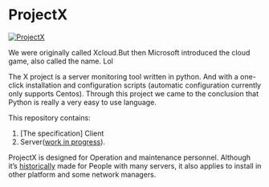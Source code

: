 # ProjectX

[![ProjectX](https://img.shields.io/badge/readme%20style-standard-brightgreen.svg?style=flat-square)](http://graduation.cloud/)

We were originally called Xcloud.But then Microsoft introduced the cloud game, also called the name. Lol

The X project is a server monitoring tool written in python.
And with a one-click installation and configuration scripts (automatic configuration currently only supports Centos).
Through this project we came to the conclusion that Python is really a very easy to use language.

This repository contains:

1. [The specification] Client
2. Server([work in progress](http://http://graduation.cloud/)).


ProjectX is designed for Operation and maintenance personnel. Although it’s [historically](#background) made for People with many servers, it also applies to install in other platform and some network managers.
